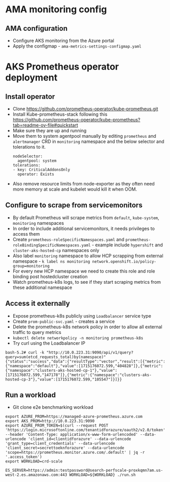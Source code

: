 # AMA monitoring config

## AMA configuration
* Configure AKS monitoring from the Azure portal 
* Apply the configmap - `ama-metrics-settings-configmap.yaml`

# AKS Prometheus operator deployment 

## Install operator 
* Clone https://github.com/prometheus-operator/kube-prometheus.git
* Install Kube-prometheus-stack following this https://github.com/prometheus-operator/kube-prometheus?tab=readme-ov-file#quickstart
* Make sure they are up and running
* Move them to system agentpool manually by editing `prometheus` and `alertmanager` CRD in `monitoring` namespace and the below selector and tolerations to it.
  ```
  nodeSelector:
    agentpool: system
  tolerations:
  - key: CriticalAddonsOnly
    operator: Exists
  ```
* Also remove resource limits from node-exporter as they often need more memory at scale and kubelet would kill it when OOM.

## Configure to scrape from servicemonitors
* By default Prometheus will scrape metrics from `default`, `kube-system`, `monitoring` namespaces
* In order to include additional servicemonitors, it needs privileges to access them
* Create `prometheus-roleSpecificNamespaces.yaml` and `prometheus-roleBindingSpecificNamespaces.yaml` - example include `hypershift` and `cluster-aks-hosted-cp` namespaces only
* Also label `monitoring` namespace to allow HCP scrapping from external namespace - `k label ns monitoring network.openshift.io/policy-group=monitoring
`
* For every new HCP namespace we need to create this role and role binding post hostedcluster creation
* Watch prometheus-k8s logs, to see if they start scraping metrics from these additional namespace
  

## Access it externally
* Expose prometheus-k8s publicly using `Loadbalancer` service type
* Create `prom-public-svc.yaml` - creates a service
* Delete the prometheus-k8s network policy in order to allow all external traffic to query  metrics
* `kubectl delete networkpolicy -n monitoring prometheus-k8s`
* Try curl using the Loadbalancer IP
```
bash-5.2# curl -k "http://10.0.223.31:9090/api/v1/query?query=sum(etcd_requests_total)by(namespace)"
{"status":"success","data":{"resultType":"vector","result":[{"metric":{"namespace":"default"},"value":[1715176072.599,"404828"]},{"metric":{"namespace":"clusters-aks-hosted-cp-1"},"value":[1715176072.599,"147178"]},{"metric":{"namespace":"clusters-aks-hosted-cp-3"},"value":[1715176072.599,"105547"]}]}}
```

## Run a workload
* Git clone e2e benchmarking workload

```
export AZURE_PROM=https://managed-azure-prometheus.azure.com
export AKS_PROM=http://10.0.223.31:9090
export AZURE_PROM_TOKEN=$(curl --request POST 'https://login.microsoftonline.com/tenantidforazure/oauth2/v2.0/token' --header 'Content-Type: application/x-www-form-urlencoded' --data-urlencode 'client_id=clientidforazure' --data-urlencode 'grant_type=client_credentials' --data-urlencode 'client_secret=secrettoeknforazure' --data-urlencode 'scope=https://prometheus.monitor.azure.com/.default' | jq -r '.access_token')
export WORKLOAD=crd-scale

ES_SERVER=https://admin:testpassword@search-perfscale-proxkqmn7am.us-west-2.es.amazonaws.com:443 WORKLOAD=${WORKLOAD} ./run.sh 
```
